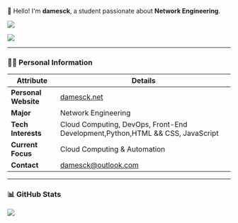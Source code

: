 👋 Hello! I'm **damesck**, a student passionate about **Network Engineering**. 

<a href="https://wakatime.com/@damesck233"><img align="center" src="https://wakatime.com/badge/user/018e0793-354b-42d4-8c6d-8dba8d71ab4f.svg" ></a>

<picture>
    <source media="(prefers-color-scheme: dark)" srcset="https://github-readme-streak-stats.herokuapp.com/?user=damesck233&theme=dark&hide_border=true" />
    <source media="(prefers-color-scheme: light)" srcset="https://github-readme-streak-stats.herokuapp.com/?user=damesck233&theme=light&hide_border=true" />
    <img src="https://github-readme-streak-stats.herokuapp.com/?user=damesck233&theme=default&hide_border=true" />
  </picture>

---

### 🧑‍💻 **Personal Information**

| **Attribute**        | **Details**                                                  |
| -------------------- | ------------------------------------------------------------ |
| **Personal Website** | [damesck.net](https://damesck.net)                           |
| **Major**            | Network Engineering                                          |
| **Tech Interests**   | Cloud Computing, DevOps, Front-End Development,Python,HTML && CSS, JavaScript |
| **Current Focus**    | Cloud Computing & Automation                                 |
| **Contact**          | damesck@outlook.com                                          |

---

### 📊 **GitHub Stats**

<img   align="left" src="https://github-readme-stats.vercel.app/api?username=damesck233&locale=en&line_height=33&show_icons=true&hide=&theme=&rank_icon=percentile"/>

